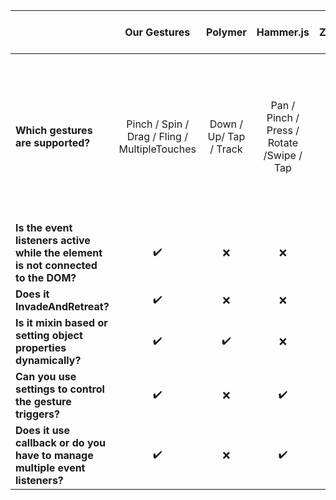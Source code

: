 

|                                   |Our Gestures                            | Polymer |  Hammer.js |ZingTouch |jQuery Touch Events|
| ----------------------------------|:---------------------------------:     | :-----: | :-----:|:-----:|:-----:|
|**Which gestures are supported?**      | Pinch / Spin / Drag / Fling / MultipleTouches  |Down / Up/ Tap / Track |Pan / Pinch / Press / Rotate /Swipe / Tap |Tap / Pinch / Swipe / Pan| Tapstart / Tapend / Tapmove / Tap / Singletap / Swipe / Swipeup / Swiperight / Swipedown / Swipeleft / Swipeend /                                      
|**Is the event listeners active while the element is not connected to the DOM?**|:heavy_check_mark:|:x: |:x: |:heavy_check_mark:|:heavy_check_mark:|
|**Does it InvadeAndRetreat?**|:heavy_check_mark:|:x:|:x:|:x:|:x:|
|**Is it mixin based or setting object properties dynamically?**|:heavy_check_mark:|:heavy_check_mark:|:x:|:heavy_check_mark:|:x:|
|**Can you use settings to control the gesture triggers?**|:heavy_check_mark:|:x:|:heavy_check_mark:|:heavy_check_mark:|:x:|
|**Does it use callback or do you have to manage multiple event listeners?**|:heavy_check_mark:|:x:|:heavy_check_mark:|:heavy_check_mark:|:x:|
